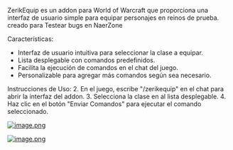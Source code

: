
ZerikEquip es un addon para World of Warcraft que proporciona una interfaz de usuario simple para equipar personajes en reinos de prueba. creado para Testear bugs en NaerZone

Características:
- Interfaz de usuario intuitiva para seleccionar la clase a equipar.
- Lista desplegable con comandos predefinidos.
- Facilita la ejecución de comandos en el chat del juego.
- Personalizable para agregar más comandos según sea necesario.

Instrucciones de Uso:
2. En el juego, escribe "/zerikequip" en el chat para abrir la interfaz del addon.
3. Selecciona la clase en al lista desplegable.
4. Haz clic en el botón "Enviar Comandos" para ejecutar el comando seleccionado.

[![image.png](https://i.postimg.cc/NFhQN4sQ/image.png)](https://postimg.cc/LYTd5jgW)


[![image.png](https://i.postimg.cc/pXH2zqcZ/image.png)](https://postimg.cc/hh2WqbBz)
